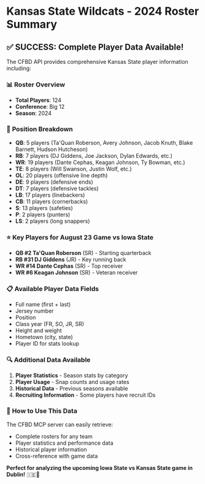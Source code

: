 # Kansas State Wildcats - 2024 Roster Summary

## ✅ **SUCCESS: Complete Player Data Available!**

The CFBD API provides comprehensive Kansas State player information including:

### 📊 **Roster Overview**
- **Total Players**: 124
- **Conference**: Big 12
- **Season**: 2024

### 🏈 **Position Breakdown**
- **QB**: 5 players (Ta'Quan Roberson, Avery Johnson, Jacob Knuth, Blake Barnett, Hudson Hutcheson)
- **RB**: 7 players (DJ Giddens, Joe Jackson, Dylan Edwards, etc.)
- **WR**: 19 players (Dante Cephas, Keagan Johnson, Ty Bowman, etc.)
- **TE**: 8 players (Will Swanson, Justin Wolf, etc.)
- **OL**: 20 players (offensive line depth)
- **DE**: 9 players (defensive ends)
- **DT**: 7 players (defensive tackles)
- **LB**: 17 players (linebackers)
- **CB**: 11 players (cornerbacks)
- **S**: 13 players (safeties)
- **P**: 2 players (punters)
- **LS**: 2 players (long snappers)

### ⭐ **Key Players for August 23 Game vs Iowa State**
- **QB #2 Ta'Quan Roberson** (SR) - Starting quarterback
- **RB #31 DJ Giddens** (JR) - Key running back
- **WR #14 Dante Cephas** (SR) - Top receiver
- **WR #6 Keagan Johnson** (SR) - Veteran receiver

### 📋 **Available Player Data Fields**
- Full name (first + last)
- Jersey number
- Position
- Class year (FR, SO, JR, SR)
- Height and weight
- Hometown (city, state)
- Player ID for stats lookup

### 🔍 **Additional Data Available**
1. **Player Statistics** - Season stats by category
2. **Player Usage** - Snap counts and usage rates
3. **Historical Data** - Previous seasons available
4. **Recruiting Information** - Some players have recruit IDs

### 🚀 **How to Use This Data**
The CFBD MCP server can easily retrieve:
- Complete rosters for any team
- Player statistics and performance data
- Historical player information
- Cross-reference with game data

**Perfect for analyzing the upcoming Iowa State vs Kansas State game in Dublin!** 🇮🇪🏈